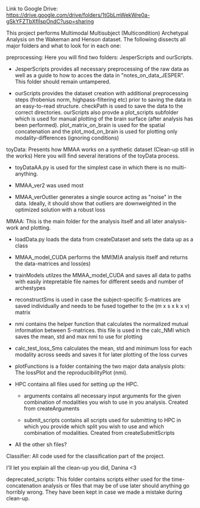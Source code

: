 Link to Google Drive: https://drive.google.com/drive/folders/1tGbLmWekWre0a-gSkYFZTbXflIspOndC?usp=sharing

This project performs Multimodal Multisubject (Multicondition) Archetypal Analysis on the Wakeman and Henson dataset. The following dissects all major folders and what to look for in each one:

preprocessing: Here you will find two folders: JesperScripts and ourScripts.
        
- JesperScripts provides all necessary preprocessing of the raw data as well as a guide to how to acces the data in "notes_on_data_JESPER". This folder should remain untampered.

- ourScripts provides the dataset creation with additional preprocessing steps (frobenius norm, highpass-filtering etc) prior to saving the data in an easy-to-read structure. checkPath is used to save the data to the correct directories. ourScripts also provde a plot_scripts subfolder which is used for manual plotting of the brain surface (after analysis has been performed). plot_matrix_on_brain is used for the spatial concatenation and the plot_mod_on_brain is used for plotting only modality-differences (ignoring conditions)

toyData: Presents how MMAA works on a synthetic dataset (Clean-up still in the works) Here you will find several iterations of the toyData process.

- toyDataAA.py is used for the simplest case in which there is no multi-anything.
    
- MMAA_ver2 was used most

- MMAA_verOutlier generates a single source acting as "noise" in the data. Ideally, it should show that outliers are downweighted in the optimized solution with a robust loss

MMAA: This is the main folder for the analysis itself and all later analysis-work and plotting.

- loadData.py loads the data from createDataset and sets the data up as a class
        
- MMAA_model_CUDA performs the MM(M)A analysis itself and returns the data-matrices and loss(es)

- trainModels utilzes the MMAA_model_CUDA and saves all data to paths with easily intepretable file names for different seeds and number of archestypes

- reconstructSms is used in case the subject-specific S-matrices are saved individually and needs to be fused together to the (m x s x k x v) matrix

- nmi contains the helper function that calculates the normalized mutual information between S-matrices. this file is used in the calc_NMI which saves the mean, std and max nmi to use for plotting

- calc_test_loss_Sms calculates the mean, std and minimum loss for each modality across seeds and saves it for later plotting of the loss curves

- plotFunctions is a folder containing the two major data analysis plots: The lossPlot and the reproducibilityPlot (nmi). 

- HPC contains all files used for setting up the HPC. 
  - arguments contains all necessary input arguments for the given combination of modalities you wish to use in you analysis. Created from createArguments

  - submit_scripts contains all scripts used for submitting to HPC in which you provide which split you wish to use and which combination of modalities. Created from createSubmitScripts

- All the other sh files?

Classifier: All code used for the classification part of the project.

I'll let you explain all the clean-up you did, Danina <3

deprecated_scripts: This folder contains scripts either used for the time-concatenation analysis or files that may be of use later should anything go horribly wrong. They have been kept in case we made a mistake during clean-up.

